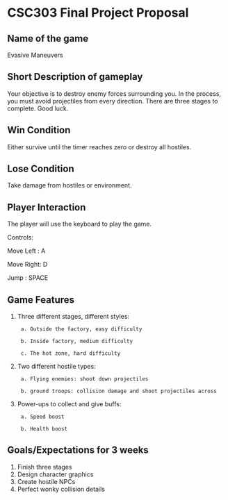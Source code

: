 # CSC303 Final Project Proposal


## Name of the game

Evasive Maneuvers

## Short Description of gameplay

Your objective is to destroy enemy forces surrounding you. In the process, you must avoid projectiles from every direction. 
There are three stages to complete. Good luck.

## Win Condition

Either survive until the timer reaches zero or destroy all hostiles.

## Lose Condition

Take damage from hostiles or environment.

## Player Interaction

The player will use the keyboard to play the game. 

Controls:

Move Left : A

Move Right: D

Jump      : SPACE

## Game Features

1. Three different stages, different styles:
  
  
        a. Outside the factory, easy difficulty
  
        b. Inside factory, medium difficulty 
  
        c. The hot zone, hard difficulty
  
  
2. Two different hostile types:


        a. Flying enemies: shoot down projectiles
  
        b. ground troops: collision damage and shoot projectiles across


3. Power-ups to collect and give buffs:


        a. Speed boost
  
        b. Health boost


## Goals/Expectations for 3 weeks

1. Finish three stages
2. Design character graphics
3. Create hostile NPCs
4. Perfect wonky collision details
